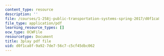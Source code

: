 ```yaml
---
content_type: resource
description: ''
file: /courses/1-258j-public-transportation-systems-spring-2017/d0f1ca8f9a927de756c7c5cf45dbc062_mp7Nz8CUPBM.pdf
file_type: application/pdf
learning_resource_types: []
ocw_type: OCWFile
resourcetype: Document
title: 3play pdf file
uid: d0f1ca8f-9a92-7de7-56c7-c5cf45dbc062
---
```

